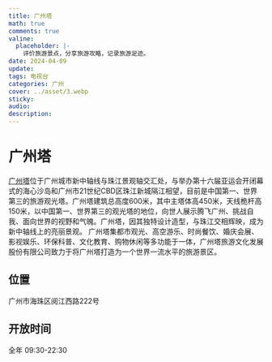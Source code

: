 ```yaml
---
title: 广州塔
math: true
comments: true
valine:
  placeholder: |-
    评价旅游景点，分享旅游攻略，记录旅游足迹。
date: 2024-04-09
update: 
tags: 电视台
categories: 广州
cover: ../asset/3.webp
sticky:
audio:
description:
---
```

# 广州塔
[广州塔](https://www.cantontower.com/#page1)位于广州城市新中轴线与珠江景观轴交汇处，与举办第十六届亚运会开闭幕式的海心沙岛和广州市21世纪CBD区珠江新城隔江相望，目前是中国第一、世界第三的旅游观光塔。广州塔建筑总高度600米，其中主塔体高450米，天线桅杆高150米，以中国第一、世界第三的观光塔的地位，向世人展示腾飞广州、挑战自我、面向世界的视野和气魄。广州塔，因其独特设计造型，与珠江交相辉映，成为新中轴线上的亮丽景观。
广州塔集都市观光、高空游乐、时尚餐饮、婚庆会展、影视娱乐、环保科普、文化教育、购物休闲等多功能于一体，广州塔旅游文化发展股份有限公司致力于将广州塔打造为一个世界一流水平的旅游景区。
## 位置
广州市海珠区阅江西路222号
## 开放时间
全年 09:30-22:30
